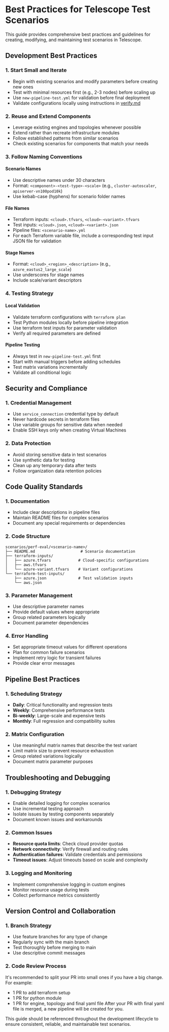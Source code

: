 # Best Practices for Telescope Test Scenarios

This guide provides comprehensive best practices and guidelines for creating, modifying, and maintaining test scenarios in Telescope.

## Development Best Practices

### 1. **Start Small and Iterate**
- Begin with existing scenarios and modify parameters before creating new ones
- Test with minimal resources first (e.g., 2-3 nodes) before scaling up
- Use `new-pipeline-test.yml` for validation before final deployment
- Validate configurations locally using instructions in [verify.md](verify.md)

### 2. **Reuse and Extend Components**
- Leverage existing engines and topologies whenever possible
- Extend rather than recreate infrastructure modules
- Follow established patterns from similar scenarios
- Check existing scenarios for components that match your needs

### 3. **Follow Naming Conventions**

#### Scenario Names
- Use descriptive names under 30 characters
- Format: `<component>-<test-type>-<scale>` (e.g., `cluster-autoscaler`, `apiserver-vn100pod10k`)
- Use kebab-case (hyphens) for scenario folder names

#### File Names
- Terraform inputs: `<cloud>.tfvars`, `<cloud>-<variant>.tfvars`
- Test inputs: `<cloud>.json`, `<cloud>-<variant>.json`
- Pipeline files: `<scenario-name>.yml`
- For each Terraform variable file, include a corresponding test input JSON file for validation

#### Stage Names
- Format: `<cloud>_<region>_<description>` (e.g., `azure_eastus2_large_scale`)
- Use underscores for stage names
- Include scale/variant descriptors


### 4. **Testing Strategy**

#### Local Validation
- Validate terraform configurations with `terraform plan`
- Test Python modules locally before pipeline integration
- Use terraform test inputs for parameter validation
- Verify all required parameters are defined

#### Pipeline Testing
- Always test in `new-pipeline-test.yml` first
- Start with manual triggers before adding schedules
- Test matrix variations incrementally
- Validate all conditional logic

## Security and Compliance

### 1. **Credential Management**
- Use `service_connection` credential type by default
- Never hardcode secrets in terraform files
- Use variable groups for sensitive data when needed
- Enable SSH keys only when creating Virtual Machines

### 2. **Data Protection**
- Avoid storing sensitive data in test scenarios
- Use synthetic data for testing
- Clean up any temporary data after tests
- Follow organization data retention policies

## Code Quality Standards

### 1. **Documentation**
- Include clear descriptions in pipeline files
- Maintain README files for complex scenarios
- Document any special requirements or dependencies

### 2. **Code Structure**
```
scenarios/perf-eval/<scenario-name>/
├── README.md                    # Scenario documentation
├── terraform-inputs/
│   ├── azure.tfvars            # Cloud-specific configurations
│   ├── aws.tfvars
│   └── azure-variant.tfvars    # Variant configurations
└── terraform-test-inputs/
    ├── azure.json              # Test validation inputs
    └── aws.json
```

### 3. **Parameter Management**
- Use descriptive parameter names
- Provide default values where appropriate
- Group related parameters logically
- Document parameter dependencies

### 4. **Error Handling**
- Set appropriate timeout values for different operations
- Plan for common failure scenarios
- Implement retry logic for transient failures
- Provide clear error messages

## Pipeline Best Practices

### 1. **Scheduling Strategy**
- **Daily**: Critical functionality and regression tests
- **Weekly**: Comprehensive performance tests
- **Bi-weekly**: Large-scale and expensive tests
- **Monthly**: Full regression and compatibility suites

### 2. **Matrix Configuration**
- Use meaningful matrix names that describe the test variant
- Limit matrix size to prevent resource exhaustion
- Group related variations logically
- Document matrix parameter purposes

## Troubleshooting and Debugging

### 1. **Debugging Strategy**
- Enable detailed logging for complex scenarios
- Use incremental testing approach
- Isolate issues by testing components separately
- Document known issues and workarounds

### 2. **Common Issues**
- **Resource quota limits**: Check cloud provider quotas
- **Network connectivity**: Verify firewall and routing rules
- **Authentication failures**: Validate credentials and permissions
- **Timeout issues**: Adjust timeouts based on scale and complexity

### 3. **Logging and Monitoring**
- Implement comprehensive logging in custom engines
- Monitor resource usage during tests
- Collect performance metrics consistently

## Version Control and Collaboration

### 1. **Branch Strategy**
- Use feature branches for any type of change
- Regularly sync with the main branch
- Test thoroughly before merging to main
- Use descriptive commit messages

### 2. **Code Review Process**
It's recommended to split your PR into small ones if you have a big change. For example:
- 1 PR to add terraform setup
- 1 PR for python module
- 1 PR for engine, topology and final yaml file
After your PR with final yaml file is merged, a new pipeline will be created for you.

This guide should be referenced throughout the development lifecycle to ensure consistent, reliable, and maintainable test scenarios.